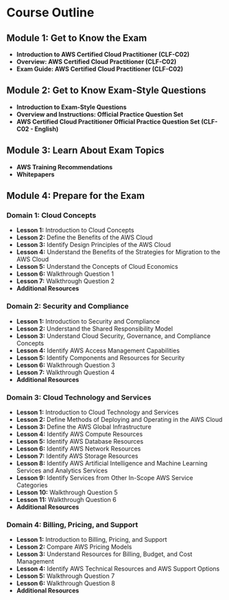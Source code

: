 # Course Outline

## Module 1: Get to Know the Exam
- **Introduction to AWS Certified Cloud Practitioner (CLF-C02)**  
- **Overview: AWS Certified Cloud Practitioner (CLF-C02)**  
- **Exam Guide: AWS Certified Cloud Practitioner (CLF-C02)**  

## Module 2: Get to Know Exam-Style Questions
- **Introduction to Exam-Style Questions**  
- **Overview and Instructions: Official Practice Question Set**  
- **AWS Certified Cloud Practitioner Official Practice Question Set (CLF-C02 - English)** 

## Module 3: Learn About Exam Topics
- **AWS Training Recommendations**  
- **Whitepapers**  

## Module 4: Prepare for the Exam

### Domain 1: Cloud Concepts
- **Lesson 1:** Introduction to Cloud Concepts  
- **Lesson 2:** Define the Benefits of the AWS Cloud  
- **Lesson 3:** Identify Design Principles of the AWS Cloud  
- **Lesson 4:** Understand the Benefits of the Strategies for Migration to the AWS Cloud  
- **Lesson 5:** Understand the Concepts of Cloud Economics  
- **Lesson 6:** Walkthrough Question 1  
- **Lesson 7:** Walkthrough Question 2  
- **Additional Resources**  

### Domain 2: Security and Compliance
- **Lesson 1:** Introduction to Security and Compliance  
- **Lesson 2:** Understand the Shared Responsibility Model  
- **Lesson 3:** Understand Cloud Security, Governance, and Compliance Concepts  
- **Lesson 4:** Identify AWS Access Management Capabilities  
- **Lesson 5:** Identify Components and Resources for Security  
- **Lesson 6:** Walkthrough Question 3  
- **Lesson 7:** Walkthrough Question 4  
- **Additional Resources**  

### Domain 3: Cloud Technology and Services
- **Lesson 1:** Introduction to Cloud Technology and Services  
- **Lesson 2:** Define Methods of Deploying and Operating in the AWS Cloud  
- **Lesson 3:** Define the AWS Global Infrastructure  
- **Lesson 4:** Identify AWS Compute Resources  
- **Lesson 5:** Identify AWS Database Resources  
- **Lesson 6:** Identify AWS Network Resources  
- **Lesson 7:** Identify AWS Storage Resources  
- **Lesson 8:** Identify AWS Artificial Intelligence and Machine Learning Services and Analytics Services  
- **Lesson 9:** Identify Services from Other In-Scope AWS Service Categories  
- **Lesson 10:** Walkthrough Question 5  
- **Lesson 11:** Walkthrough Question 6  
- **Additional Resources**  

### Domain 4: Billing, Pricing, and Support
- **Lesson 1:** Introduction to Billing, Pricing, and Support  
- **Lesson 2:** Compare AWS Pricing Models  
- **Lesson 3:** Understand Resources for Billing, Budget, and Cost Management  
- **Lesson 4:** Identify AWS Technical Resources and AWS Support Options  
- **Lesson 5:** Walkthrough Question 7  
- **Lesson 6:** Walkthrough Question 8  
- **Additional Resources**  
